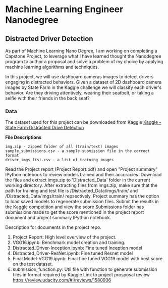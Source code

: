 # Machine Learning Engineer Nanodegree
## Distracted Driver Detection

As part of Machine Learning Nano Degree, I am working on completing a Capstone Project, to leverage what I have learned thought the Nanodegree program to author a proposal and solve a problem of my choice by applying machine learning algorithms and techniques.

In this project, we will use dashboard cameras images to detect drivers engaging in distracted behaviors. Given a dataset of 2D dashboard camera images by State Farm in the Kaggle challenge we will classify each driver's behavior. Are they driving attentively, wearing their seatbelt, or taking a selfie with their friends in the back seat?


### Data

The dataset used for this project can be downloaded from Kaggle  [Kaggle - State Farm Distracted Drive Detection](https://www.kaggle.com/c/state-farm-distracted-driver-detection/data)

**File Descriptions**

	img.zip - zipped folder of all (train/text) images
	sample_submissions.csv - a sample submission file in the correct format
	driver_imgs_list.csv - a list of training images 


Read the Project report (Project Report.pdf) and open "Project summary" IPython notebook to review models trained and their accuracies.
Download the files and extract imgs.zip to 'Distracted_Data' folder in the current working directory.
After extracting files from imgs.zip, make sure that the path for training and test file is /Distracted_Data/imgs/train/ and 
/Distracted_Data/imgs/train/ repsectively. 
Project summary has the option to load saved models to regenerate submission files. Submit the results in the Kaggle competition and view the score
Submissions folder has submissions made to get the score mentioned in the project report document and project summary IPython notebook.

Description for documents in the project repo.
1. Project Report: High level overview of the project. 
2. VGG16.ipynb:  Benchmark model creation and training. 
3. Distracted_Driver-Inception.ipynb: Fine tuned Inception model 
4. Distracted_Driver-ResNet.ipynb: Fine tuned Resnet model
5. Final Model-VGG19.ipynb: Final fine tuned VGG19 model with best score on the test dataset. 
6. submission_function.py: Util file with function to generate submission files in format required by Kaggle
Link to project prosposal review https://review.udacity.com/#!/reviews/1580936
